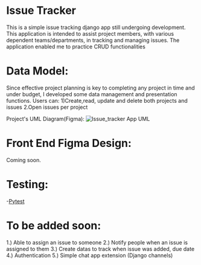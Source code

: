 # Issue Tracker

This is a simple issue tracking django app still undergoing development. This application is intended to assist project members, with various dependent 
teams/departments, in tracking and managing issues. The application enabled me to practice CRUD functionalities

# Data Model:
Since effective project planning is key to completing any project in time and under budget, I developed some data management
and presentation functions.
  Users can:
           1)Create,read, update and delete both  projects and issues
           2.Open issues per project
           
Project's UML Diagram(Figma):
![Issue_tracker App UML](https://user-images.githubusercontent.com/84946242/147383555-2295cc3e-2597-4ce6-8be7-73dbb5d7426e.jpg)

# Front End Figma Design:
Coming soon. 

# Testing:
-[Pytest](https://docs.pytest.org/en/7.0.x/contents.html#)


# To be added soon:
1.) Able to assign an issue to someone
2.) Notify people when an issue is assigned to them
3.) Create datas to track when issue was added, due date 
4.) Authentication
5.) Simple chat app extension (Django channels)

